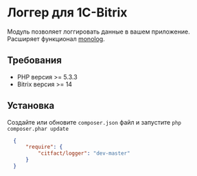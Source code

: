 Логгер для 1C-Bitrix
=========

Модуль позволяет логгировать данные в вашем приложение. Расширяет функционал [monolog](https://github.com/Seldaek/monolog).

## Требования

 - PHP версия >= 5.3.3
 - Bitrix версия >= 14

## Установка

Создайте или обновите ``composer.json`` файл и запустите ``php composer.phar update``
``` json
  {
      "require": {
          "citfact/logger": "dev-master"
      }
  }
```
